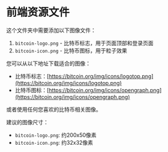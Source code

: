 # 前端资源文件

这个文件夹中需要添加以下图像文件：

1. `bitcoin-logo.png` - 比特币标志，用于页面顶部和登录页面
2. `bitcoin-icon.png` - 比特币图标，用于粒子效果

您可以从以下地址下载适合的图像：

- 比特币标志：[https://bitcoin.org/img/icons/logotop.png](https://bitcoin.org/img/icons/logotop.png)
- 比特币图标：[https://bitcoin.org/img/icons/opengraph.png](https://bitcoin.org/img/icons/opengraph.png)

或者使用任何您喜欢的比特币相关图像。

建议的图像尺寸：
- `bitcoin-logo.png`: 约200x50像素
- `bitcoin-icon.png`: 约32x32像素 